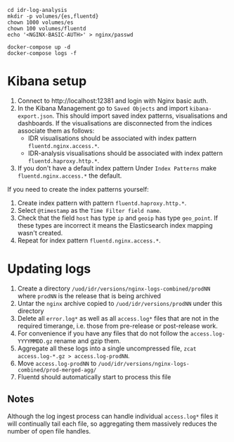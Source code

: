 
```
cd idr-log-analysis
mkdir -p volumes/{es,fluentd}
chown 1000 volumes/es
chown 100 volumes/fluentd
echo '<NGINX-BASIC-AUTH>' > nginx/passwd
```
```
docker-compose up -d
docker-compose logs -f
```

# Kibana setup

1. Connect to http://localhost:12381 and login with Nginx basic auth.
2. In the Kibana Management go to `Saved Objects` and import `kibana-export.json`.
   This should import saved index patterns, visualisations and dashboards.
   If the visualisations are disconnected from the indices associate them as follows:
   - IDR visualisations should be associated with index pattern `fluentd.nginx.access.*`.
   - IDR-analysis visualisations should be associated with index pattern `fluentd.haproxy.http.*`.
3. If you don't have a default index pattern Under `Index Patterns` make `fluentd.nginx.access.*` the default.

If you need to create the index patterns yourself:
1. Create index pattern with pattern `fluentd.haproxy.http.*`.
2. Select `@timestamp` as  the `Time Filter field name`.
3. Check that the field `host` has type `ip` and `geoip` has type `geo_point`.
   If these types are incorrect it means the Elasticsearch index mapping wasn't created.
4. Repeat for index pattern `fluentd.nginx.access.*`.


# Updating logs

1. Create a directory `/uod/idr/versions/nginx-logs-combined/prodNN` where `prodNN` is the release that is being archived
2. Untar  the `nginx` archive copied to `/uod/idr/versions/prodNN` under this directory
3. Delete  all `error.log*` as well as all `access.log*` files that are not in the required timerange, i.e. those from pre-release or post-release work.
4. For convenience if you have any files that do not follow the `access.log-YYYYMMDD.gz` rename and gzip them.
5. Aggregate all these logs into a single uncompressed file, `zcat access.log-*.gz > access.log-prodNN`.
6. Move `access.log-prodNN` to `/uod/idr/versions/nginx-logs-combined/prod-merged-agg/`
7. Fluentd should automatically start to process this file


## Notes

Although the log ingest process can handle individual `access.log*` files it will continually tail each file, so aggregating them massively reduces the number of open file handles.

